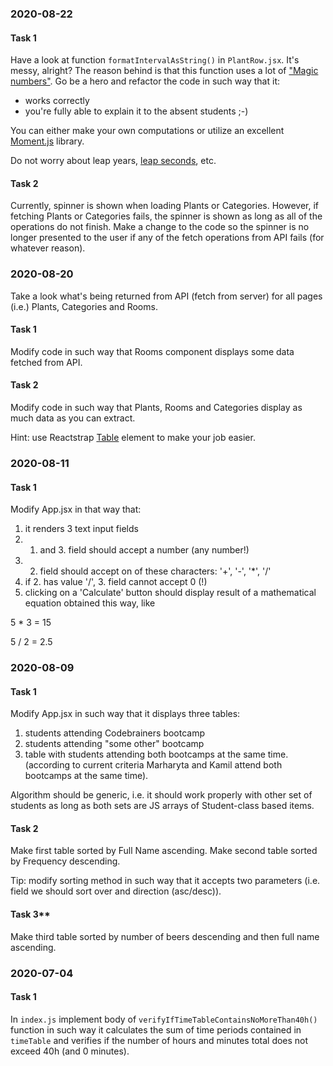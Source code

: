 ### 2020-08-22

#### Task 1

Have a look at function `formatIntervalAsString()` in `PlantRow.jsx`. It's messy, alright? The reason behind is that
this function uses a lot of ["Magic numbers"](https://en.wikipedia.org/wiki/Magic_number_(programming)). Go be a hero
and refactor the code in such way that it:
* works correctly
* you're fully able to explain it to the absent students ;-)

You can either make your own computations or utilize an excellent [Moment.js](https://momentjs.com/) library.

Do not worry about leap years, [leap seconds](https://en.wikipedia.org/wiki/Leap_second), etc. 

#### Task 2

Currently, spinner is shown when loading Plants or Categories. However, if fetching Plants or Categories fails, the
spinner is shown as long as all of the operations do not finish. Make a change to the code so the spinner is no longer
presented to the user if any of the fetch operations from API fails (for whatever reason).

### 2020-08-20

Take a look what's being returned from API (fetch from server) for all pages (i.e.) Plants, Categories and Rooms.

#### Task 1

Modify code in such way that Rooms component displays some data fetched from API.

#### Task 2

Modify code in such way that Plants, Rooms and Categories display as much data as you can extract.

Hint: use Reactstrap [Table](https://reactstrap.github.io/components/tables/) element to make your job easier. 

### 2020-08-11

#### Task 1

Modify App.jsx in that way that:
1) it renders 3 text input fields
2) 1. and 3. field should accept a number (any number!)
3) 2. field should accept on of these characters: '+', '-', '*', '/'
4) if 2. has value '/', 3. field cannot accept 0 (!)
5) clicking on a 'Calculate' button should display result of a mathematical equation obtained this way, like

5 * 3 =
15

5 / 2 =
2.5


### 2020-08-09

#### Task 1

Modify App.jsx in such way that it displays three tables:
1) students attending Codebrainers bootcamp
2) students attending "some other" bootcamp
3) table with students attending both bootcamps at the same time.
(according to current criteria Marharyta and Kamil attend both bootcamps at the same time).

Algorithm should be generic, i.e. it should work properly with other set of students as long as both sets
are JS arrays of Student-class based items.

#### Task 2

Make first table sorted by Full Name ascending.
Make second table sorted by Frequency descending.

Tip: modify sorting method in such way that it accepts two parameters (i.e. field we should sort over and direction
(asc/desc)).

#### Task 3**

Make third table sorted by number of beers descending and then full name ascending.

### 2020-07-04

#### Task 1

In `index.js` implement body of `verifyIfTimeTableContainsNoMoreThan40h()` function in such way it calculates the sum of
time periods contained in `timeTable` and verifies if the number of hours and minutes total does not exceed 40h (and 0
minutes).

